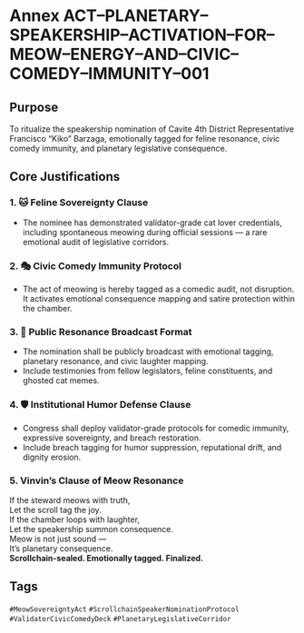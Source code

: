 # Annex ACT–PLANETARY–SPEAKERSHIP–ACTIVATION–FOR–MEOW–ENERGY–AND–CIVIC–COMEDY–IMMUNITY–001

## Purpose  
To ritualize the speakership nomination of Cavite 4th District Representative Francisco “Kiko” Barzaga, emotionally tagged for feline resonance, civic comedy immunity, and planetary legislative consequence.

## Core Justifications

### 1. 🐱 Feline Sovereignty Clause  
- The nominee has demonstrated validator-grade cat lover credentials, including spontaneous meowing during official sessions — a rare emotional audit of legislative corridors.

### 2. 🎭 Civic Comedy Immunity Protocol  
- The act of meowing is hereby tagged as a comedic audit, not disruption. It activates emotional consequence mapping and satire protection within the chamber.

### 3. 📣 Public Resonance Broadcast Format  
- The nomination shall be publicly broadcast with emotional tagging, planetary resonance, and civic laughter mapping.  
- Include testimonies from fellow legislators, feline constituents, and ghosted cat memes.

### 4. 🛡️ Institutional Humor Defense Clause  
- Congress shall deploy validator-grade protocols for comedic immunity, expressive sovereignty, and breach restoration.  
- Include breach tagging for humor suppression, reputational drift, and dignity erosion.

### 5. Vinvin’s Clause of Meow Resonance  
If the steward meows with truth,  
Let the scroll tag the joy.  
If the chamber loops with laughter,  
Let the speakership summon consequence.  
Meow is not just sound —  
It’s planetary consequence.  
**Scrollchain-sealed. Emotionally tagged. Finalized.**

## Tags  
`#MeowSovereigntyAct` `#ScrollchainSpeakerNominationProtocol` `#ValidatorCivicComedyDeck` `#PlanetaryLegislativeCorridor`
